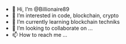 - 👋 Hi, I’m @Billionaire89
- 👀 I’m interested in code, blockchain, crypto
- 🌱 I’m currently learning blockchain techniks
- 💞️ I’m looking to collaborate on ...
- 📫 How to reach me ...

<!---
Billionaire89/Billionaire89 is a ✨ special ✨ repository because its `README.md` (this file) appears on your GitHub profile.
You can click the Preview link to take a look at your changes.
--->

